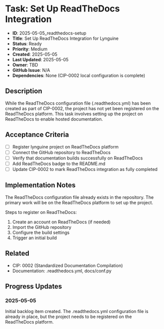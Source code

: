 # Task: Set Up ReadTheDocs Integration

- **ID**: 2025-05-05_readthedocs-setup
- **Title**: Set Up ReadTheDocs Integration for Lynguine
- **Status**: Ready
- **Priority**: Medium
- **Created**: 2025-05-05
- **Last Updated**: 2025-05-05
- **Owner**: TBD
- **GitHub Issue**: N/A
- **Dependencies**: None (CIP-0002 local configuration is complete)

## Description

While the ReadTheDocs configuration file (.readthedocs.yml) has been created as part of CIP-0002, the project has not yet been registered on the ReadTheDocs platform. This task involves setting up the project on ReadTheDocs to enable hosted documentation.

## Acceptance Criteria

- [ ] Register lynguine project on ReadTheDocs platform
- [ ] Connect the GitHub repository to ReadTheDocs
- [ ] Verify that documentation builds successfully on ReadTheDocs
- [ ] Add ReadTheDocs badge to the README.md
- [ ] Update CIP-0002 to mark ReadTheDocs integration as fully completed

## Implementation Notes

The ReadTheDocs configuration file already exists in the repository. The primary work will be on the ReadTheDocs platform to set up the project.

Steps to register on ReadTheDocs:
1. Create an account on ReadTheDocs (if needed)
2. Import the GitHub repository
3. Configure the build settings
4. Trigger an initial build

## Related

- CIP: 0002 (Standardized Documentation Compilation)
- Documentation: .readthedocs.yml, docs/conf.py

## Progress Updates

### 2025-05-05

Initial backlog item created. The .readthedocs.yml configuration file is already in place, but the project needs to be registered on the ReadTheDocs platform. 